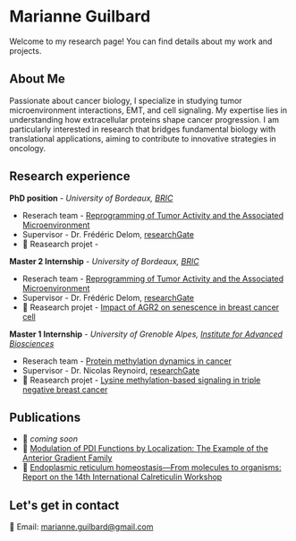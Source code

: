 # Marianne Guilbard 
Welcome to my research page! You can find details about my work and projects. 

## About Me 
Passionate about cancer biology, I specialize in studying tumor microenvironment interactions, EMT, and cell signaling. My expertise lies in understanding how extracellular proteins shape cancer progression. I am particularly interested in research that bridges fundamental biology with translational applications, aiming to contribute to innovative strategies in oncology.

## Research experience
**PhD position** - *University of Bordeaux, [BRIC](https://www.bricbordeaux.com/)*     
- Reserach team - [Reprogramming of Tumor Activity and the Associated Microenvironment](https://www.bricbordeaux.com/bric-team/reprogrammation-de-lactivite-tumorale-et-du-microenvironnement-associe-rytme/)     
- Supervisor - Dr. Frédéric Delom, [researchGate](https://www.researchgate.net/profile/Frederic-Delom)
- :microscope: Reasearch projet -

**Master 2 Internship** - *University of Bordeaux, [BRIC](https://www.bricbordeaux.com/)*  
- Reserach team - [Reprogramming of Tumor Activity and the Associated Microenvironment](https://www.bricbordeaux.com/bric-team/reprogrammation-de-lactivite-tumorale-et-du-microenvironnement-associe-rytme/)       
- Supervisor - Dr. Frédéric Delom, [researchGate](https://www.researchgate.net/profile/Frederic-Delom)  
- :microscope: Reasearch projet -  [Impact of AGR2 on senescence in breast cancer cell](M2_internship.md)

**Master 1 Internship** - *University of Grenoble Alpes, [Institute for Advanced Biosciences](https://iab-grenoble.fr/)*    
- Reserach team -  [Protein methylation dynamics in cancer](https://iab-grenoble.fr/en/recherche/equipes/dynamique-de-la-methylation-des-proteines-dans-le-cancer)
- Supervisor - Dr. Nicolas Reynoird, [researchGate](https://www.researchgate.net/profile/Nicolas-Reynoird-2)
- :microscope: Reasearch projet - [Lysine methylation-based signaling in triple negative breast cancer](M1_internship.md)

## Publications  
- 📄 *coming soon*
- 📄 [Modulation of PDI Functions by Localization: The Example of the Anterior Gradient Family](https://your-long-link.com)
- 📄 [Endoplasmic reticulum homeostasis—From molecules to organisms: Report on the 14th International Calreticulin Workshop](https://onlinelibrary-wiley-com.proxy.insermbiblio.inist.fr/doi/full/10.1111/jcmm.17840)



## Let's get in contact
📧 Email: marianne.guilbard@gmail.com 

